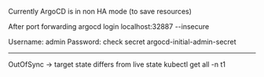 Currently ArgoCD is in non HA mode (to save resources)

After port forwarding
argocd login localhost:32887 --insecure

Username: admin
Password: check secret argocd-initial-admin-secret

----------------------------------------------------------------------------

OutOfSync -> target state differs from live state
kubectl get all -n t1